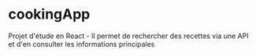 # cookingApp
Projet d'étude en React - Il permet de rechercher des recettes via une API et d'en consulter les informations principales
